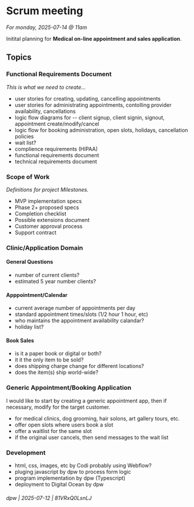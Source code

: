 # Scrum meeting

_For monday, 2025-07-14 @ 11am_

Initital planning for **Medical on-line appointment and sales application**.

## Topics

### Functional Requirements Document

_This is what we need to create..._

* user stories for creating, updating, cancelling appointments
* user stories for administrating appointments, contolling provider availability, cancellations
* logic flow diagrams for -- client signup, client signin, signout, appointment create/modify/cancel
* logic flow for booking administration, open slots, holidays, cancellation policies
* wait list?
* complience requirements (HIPAA)
* functional requirements document
* technical requirements document

### Scope of Work

_Definitions for project Milestones._

* MVP implementation specs
* Phase 2+ proposed specs
* Completion checklist
* Possible extensions document
* Customer approval process
* Support contract

### Clinic/Application Domain

#### General Questions

* number of current clients?
* estimated 5 year number clients?

#### Apppointment/Calendar

* current average number of appointments per day
* standard appointment times/slots (1/2 hour 1 hour, etc)
* who maintains the appointment availability calandar?
* holiday list?

#### Book Sales

* is it a paper book or digital or both?
* it it the only item to be sold?
* does shipping charge change for different locations?
* does the item(s) ship world-wide?

### Generic Appointment/Booking Application

I would like to start by creating a generic appointment app, then if necessary, modify for the target customer.

* for medical clinics, dog grooming, hair solons, art gallery tours, etc.
* offer open slots where users book a slot
* offer a waitlist for the same slot
* if the original user cancels, then send messages to the wait list

### Development

* html, css, images, etc by Codi probably using Webflow?
* pluging javascript by dpw to process form logic
* program implementation by dpw (Typescript)
* deployment to Digital Ocean by dpw

###### dpw | 2025-07-12 | 81VRxQ0LsnLJ
